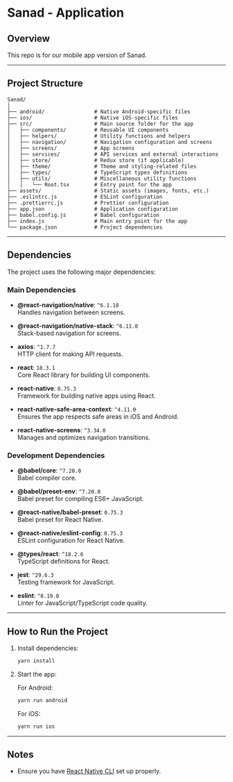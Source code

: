# Sanad - Application

## Overview

This repo is for our mobile app version of Sanad.

---

## Project Structure

```
Sanad/
│
├── android/                # Native Android-specific files
├── ios/                    # Native iOS-specific files
├── src/                    # Main source folder for the app
│   ├── components/         # Reusable UI components
│   ├── helpers/            # Utility functions and helpers
│   ├── navigation/         # Navigation configuration and screens
│   ├── screens/            # App screens
│   ├── services/           # API services and external interactions
│   ├── store/              # Redux store (if applicable)
│   ├── theme/              # Theme and styling-related files
│   ├── types/              # TypeScript types definitions
│   ├── utils/              # Miscellaneous utility functions
│   │   └── Root.tsx        # Entry point for the app
├── assets/                 # Static assets (images, fonts, etc.)
├── .eslintrc.js            # ESLint configuration
├── .prettierrc.js          # Prettier configuration
├── app.json                # Application configuration
├── babel.config.js         # Babel configuration
├── index.js                # Main entry point for the app
└── package.json            # Project dependencies
```


---

## Dependencies

The project uses the following major dependencies:

### Main Dependencies

- **@react-navigation/native**: `^6.1.18`  
  Handles navigation between screens.
  
- **@react-navigation/native-stack**: `^6.11.0`  
  Stack-based navigation for screens.
  
- **axios**: `^1.7.7`  
  HTTP client for making API requests.
  
- **react**: `18.3.1`  
  Core React library for building UI components.

- **react-native**: `0.75.3`  
  Framework for building native apps using React.
  
- **react-native-safe-area-context**: `^4.11.0`  
  Ensures the app respects safe areas in iOS and Android.

- **react-native-screens**: `^3.34.0`  
  Manages and optimizes navigation transitions.

### Development Dependencies

- **@babel/core**: `^7.20.0`  
  Babel compiler core.
  
- **@babel/preset-env**: `^7.20.0`  
  Babel preset for compiling ES6+ JavaScript.
  
- **@react-native/babel-preset**: `0.75.3`  
  Babel preset for React Native.
  
- **@react-native/eslint-config**: `0.75.3`  
  ESLint configuration for React Native.

- **@types/react**: `^18.2.6`  
  TypeScript definitions for React.

- **jest**: `^29.6.3`  
  Testing framework for JavaScript.
  
- **eslint**: `^8.19.0`  
  Linter for JavaScript/TypeScript code quality.

---

## How to Run the Project

1. Install dependencies:

    ```bash
    yarn install
    ```

2. Start the app:

    For Android:
    ```bash
    yarn run android
    ```

    For iOS:
    ```bash
    yarn run ios
    ```

---

## Notes

- Ensure you have [React Native CLI](https://reactnative.dev/docs/environment-setup) set up properly.
